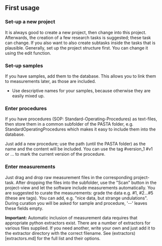 ## First usage

### Set-up a new project
It is always good to create a new project, then change into this project. Afterwards, the creation of a few research tasks is suggested; these task can change. If you also want to also create subtasks inside the tasks that is plausible. Generally, set up the project structure first. You can change it using the edit function.

### Set-up samples
If you have samples, add them to the database. This allows you to link  them to measurements later, as those are included.
- Use descriptive names for your samples, because otherwise they are easily mixed up.

### Enter procedures
If you have procedures (SOP: Standard-Operating-Procedures) as text-files, then store them in a common subfolder of the PASTA folder, e.g. StandardOperatingProcedures which makes it easy to include them into the database.

Just add a new procedure; use the path (until the PASTA folder) as the name and the content will be included. You can use the tag #version_1 #v1 or ... to mark the current version of the procedure.

### Enter measurements
Just drag and drop raw measurement files in the corresponding project-task.  After dropping the files into the subfolder, use the "Scan" button in the project-view and let the software include measurements automatically. You are suggested to curate the measurements: grade the data e.g. #1, #2...#5 (these are tags). You can add, e.g. "nice data, but strange undulations". During curation you will be asked for sample and procedure, '--' leaves these fields empty.

**Important:** Automatic inclusion of measurement data requires that appropriate python extractors exist. There are a number of extractors for various files supplied. If you need another, write your own and just add it to the extractor directory with the correct filename. See (extractors)[extractors.md] for the full list and their options.
